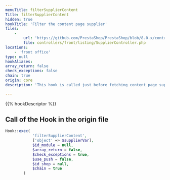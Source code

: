```yaml
---
menuTitle: filterSupplierContent
Title: filterSupplierContent
hidden: true
hookTitle: 'Filter the content page supplier'
files:
    -
        url: 'https://github.com/PrestaShop/PrestaShop/blob/8.0.x/controllers/front/listing/SupplierController.php'
        file: controllers/front/listing/SupplierController.php
locations:
    - 'front office'
type: null
hookAliases: 
array_return: false
check_exceptions: false
chain: true
origin: core
description: 'This hook is called just before fetching content page supplier'

---
```


{{% hookDescriptor %}}

## Call of the Hook in the origin file

```php
Hook::exec(
            'filterSupplierContent',
            ['object' => $supplierVar],
            $id_module = null,
            $array_return = false,
            $check_exceptions = true,
            $use_push = false,
            $id_shop = null,
            $chain = true
        )
```
